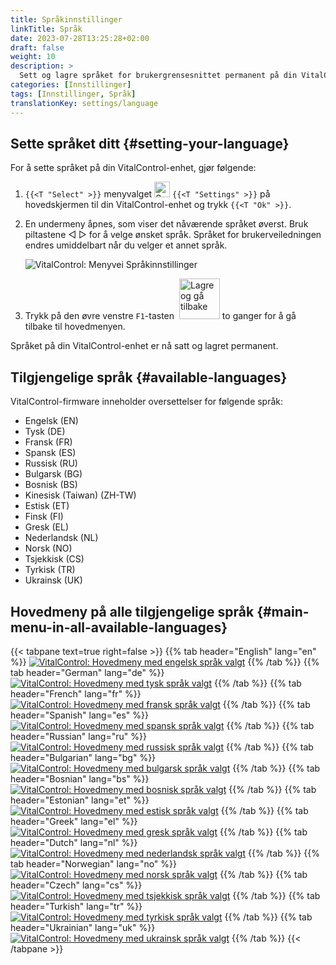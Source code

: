 ```yaml
---
title: Språkinnstillinger
linkTitle: Språk
date: 2023-07-28T13:25:28+02:00
draft: false
weight: 10
description: >
  Sett og lagre språket for brukergrensesnittet permanent på din VitalControl-enhet.
categories: [Innstillinger]
tags: [Innstillinger, Språk]
translationKey: settings/language
---
```

## Sette språket ditt {#setting-your-language}

For å sette språket på din VitalControl-enhet, gjør følgende:

1. `{{<T "Select" >}}` menyvalget <img src="/icons/gear.svg" width="25" align="bottom" alt="Settings" /> `{{<T "Settings" >}}` på hovedskjermen til din VitalControl-enhet og trykk `{{<T "Ok" >}}`.

1. En undermeny åpnes, som viser det nåværende språket øverst. Bruk piltastene ◁ ▷ for å velge ønsket språk. Språket for brukerveiledningen endres umiddelbart når du velger et annet språk.

   ![VitalControl: Menyvei Språkinnstillinger](../images/select-lang.png "Sette språket ditt")

1. Trykk på den øvre venstre `F1`-tasten &nbsp;<img src="/icons/footer/save_exit.svg" width="65" align="bottom" alt="Lagre og gå tilbake" /> to ganger for å gå tilbake til hovedmenyen.

Språket på din VitalControl-enhet er nå satt og lagret permanent.

## Tilgjengelige språk {#available-languages}

VitalControl-firmware inneholder oversettelser for følgende språk:

- Engelsk (EN)
- Tysk (DE)
- Fransk (FR)
- Spansk (ES)
- Russisk (RU)
- Bulgarsk (BG)
- Bosnisk (BS)
- Kinesisk (Taiwan) (ZH-TW)
- Estisk (ET)
- Finsk (FI)
- Gresk (EL)
- Nederlandsk (NL)
- Norsk (NO)
- Tsjekkisk (CS)
- Tyrkisk (TR)
- Ukrainsk (UK)

## Hovedmeny på alle tilgjengelige språk {#main-menu-in-all-available-languages}

{{< tabpane text=true right=false >}}
  {{% tab header="English" lang="en" %}}
[![VitalControl: Hovedmeny med engelsk språk valgt](/images/homescreen/english.png "Hovedmeny Engelsk")](/en/demo/ "Demo app VitalControl (EN)")
  {{% /tab %}}
  {{% tab header="German" lang="de" %}}
[![VitalControl: Hovedmeny med tysk språk valgt](/images/homescreen/german.png "Hovedmeny Tysk")](/demo/ "Demo app VitalControl (DE)")
  {{% /tab %}}
  {{% tab header="French" lang="fr" %}}
[![VitalControl: Hovedmeny med fransk språk valgt](/images/homescreen/french.png "Hovedmeny Fransk")](/fr/demo/ "Demo app VitalControl (FR)")
  {{% /tab %}}
  {{% tab header="Spanish" lang="es" %}}
[![VitalControl: Hovedmeny med spansk språk valgt](/images/homescreen/spanish.png "Hovedmeny Spansk")](/es/demo/ "Demo app VitalControl (ES)")
  {{% /tab %}}
  {{% tab header="Russian" lang="ru" %}}
[![VitalControl: Hovedmeny med russisk språk valgt](/images/homescreen/russian.png "Hovedmeny Russisk")](/ru/demo/ "Demo app VitalControl (RU)")
  {{% /tab %}}
  {{% tab header="Bulgarian" lang="bg" %}}
[![VitalControl: Hovedmeny med bulgarsk språk valgt](/images/homescreen/bulgarian.png "Hovedmeny Bulgarsk")](/bg/demo/ "Demo app VitalControl (BG)")
  {{% /tab %}}
  {{% tab header="Bosnian" lang="bs" %}}
[![VitalControl: Hovedmeny med bosnisk språk valgt](/images/homescreen/bosnian.png "Hovedmeny Bosnisk")](/no/demo/ "Demo app VitalControl (BS)")
  {{% /tab %}}
  {{% tab header="Estonian" lang="et" %}}
[![VitalControl: Hovedmeny med estisk språk valgt](/images/homescreen/estonian.png "Hovedmeny Estisk")](/et/demo/ "Demo app VitalControl (ET)")
  {{% /tab %}}
  {{% tab header="Greek" lang="el" %}}
[![VitalControl: Hovedmeny med gresk språk valgt](/images/homescreen/greek.png "Hovedmeny Gresk")](/el/demo/ "Demo app VitalControl (EL)")
  {{% /tab %}}
  {{% tab header="Dutch" lang="nl" %}}
[![VitalControl: Hovedmeny med nederlandsk språk valgt](/images/homescreen/dutch.png "Hovedmeny Nederlandsk")](/nl/demo/ "Demo app VitalControl (NL)")
  {{% /tab %}}
  {{% tab header="Norwegian" lang="no" %}}
[![VitalControl: Hovedmeny med norsk språk valgt](/images/homescreen/norwegian.png "Hovedmeny Norsk")](/no/demo/ "Demo app VitalControl (NO)")
  {{% /tab %}}
  {{% tab header="Czech" lang="cs" %}}
[![VitalControl: Hovedmeny med tsjekkisk språk valgt](/images/homescreen/czech.png "Hovedmeny Tsjekkisk")](/cs/demo/ "Demo app VitalControl (CS)")
  {{% /tab %}}
  {{% tab header="Turkish" lang="tr" %}}
[![VitalControl: Hovedmeny med tyrkisk språk valgt](/images/homescreen/turkish.png "Hovedmeny Tyrkisk")](/tr/demo/ "Demo app VitalControl (TR)")
  {{% /tab %}}
  {{% tab header="Ukrainian" lang="uk" %}}
[![VitalControl: Hovedmeny med ukrainsk språk valgt](/images/homescreen/ukrainian.png "Hovedmeny Ukrainsk")](/uk/demo/ "Demo app VitalControl (UK)")
  {{% /tab %}}
{{< /tabpane >}}


